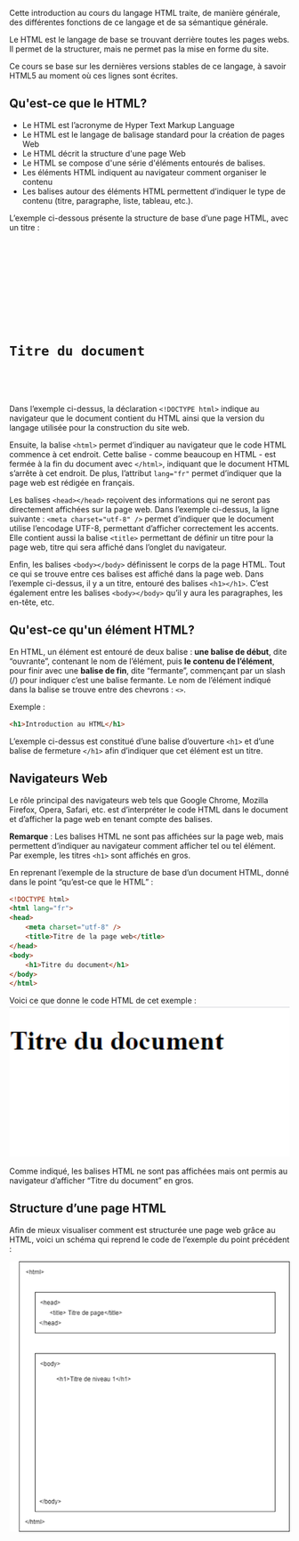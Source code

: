 Cette introduction au cours du langage HTML traite, de manière générale, des différentes fonctions de ce langage et de sa sémantique générale.

Le HTML est le langage de base se trouvant derrière toutes les pages webs. Il permet de la structurer, mais ne permet pas la mise en forme du site. 

Ce cours se base sur les dernières versions stables de ce langage, à savoir HTML5 au moment où ces lignes sont écrites.

## Qu'est-ce que le HTML?

- Le HTML est l’acronyme de Hyper Text Markup Language
- Le HTML est le langage de balisage standard pour la création de pages Web
- Le HTML décrit la structure d'une page Web
- Le HTML se compose d'une série d'éléments entourés de balises.
- Les éléments HTML indiquent au navigateur comment organiser le contenu
- Les balises autour des éléments HTML permettent d’indiquer le type de contenu (titre, paragraphe, liste, tableau, etc.).

L’exemple ci-dessous présente la structure de base d’une page HTML, avec un titre :

<code>
    <!DOCTYPE html>
    <html lang="fr">
    <head>
        <meta charset="UTF-8" />
        <title>Cours HTML</title>
    </head>
    <body>
        <h1>Titre du document</h1>
    </body>
    </html>
</code>

Dans l’exemple ci-dessus, la déclaration ```<!DOCTYPE html>``` indique au navigateur que le document contient du HTML ainsi que la version du langage utilisée pour la construction du site web.

Ensuite, la balise ```<html>``` permet d’indiquer au navigateur que le code HTML commence à cet endroit. Cette balise - comme beaucoup en HTML - est fermée à la fin du document avec ```</html>```, indiquant que le document HTML s’arrête à cet endroit. De plus, l’attribut ```lang="fr"``` permet d’indiquer que la page web est rédigée en français.

Les balises ```<head></head>``` reçoivent des informations qui ne seront pas directement affichées sur la page web. Dans l’exemple ci-dessus, la ligne suivante : ```<meta charset="utf-8" />``` permet d’indiquer que le document utilise l’encodage UTF-8, permettant d’afficher correctement les accents. Elle contient aussi la balise ```<title>``` permettant de définir un titre pour la page web, titre qui sera affiché dans l’onglet du navigateur.

Enfin, les balises ```<body></body>``` définissent le corps de la page HTML. Tout ce qui se trouve entre ces balises est affiché dans la page web. Dans l’exemple ci-dessus, il y a un titre, entouré des balises ```<h1></h1>```. C’est également entre les balises ```<body></body>``` qu’il y aura les paragraphes, les en-tête, etc.

## Qu'est-ce qu'un élément HTML?

En HTML, un élément est entouré de deux balise : **une balise de début**, dite “ouvrante”, contenant le nom de l’élément, puis **le contenu de l’élément**, pour finir avec une **balise de fin**, dite “fermante”, commençant par un slash (/) pour indiquer c’est une balise fermante. Le nom de l’élément indiqué dans la balise se trouve entre des chevrons : ```<>```.

Exemple :

```html
<h1>Introduction au HTML</h1>
```

L’exemple ci-dessus est constitué d’une balise d’ouverture ```<h1>``` et d’une balise de fermeture ```</h1>``` afin d’indiquer que cet élément est un titre.

## Navigateurs Web

Le rôle principal des navigateurs web tels que Google Chrome, Mozilla Firefox, Opera, Safari, etc. est d’interpréter le code HTML dans le document et d’afficher la page web en tenant compte des balises. 

__Remarque__ : Les balises HTML ne sont pas affichées sur la page web, mais permettent d’indiquer au navigateur comment afficher tel ou tel élément. Par exemple, les titres ```<h1>``` sont affichés en gros.

En reprenant l’exemple de la structure de base d’un document HTML, donné dans le point “qu’est-ce que le HTML” : 

```html
<!DOCTYPE html>
<html lang="fr">
<head>
	<meta charset="utf-8" />
	<title>Titre de la page web</title>
</head>
<body>
	<h1>Titre du document</h1>
</body>
</html>
```

Voici ce que donne le code HTML de cet exemple :
![Rendu du code ci-dessus](images/image2.png)

Comme indiqué, les balises HTML ne sont pas affichées mais ont permis au navigateur d’afficher “Titre du document” en gros.

## Structure d’une page HTML

Afin de mieux visualiser comment est structurée une page web grâce au HTML, voici un schéma qui reprend le code de l’exemple du point précédent :

![Rendu du code ci-dessus](images/image1.png)
